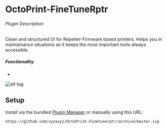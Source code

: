 # OctoPrint-FineTuneRptr

###### Plugin Description
Clean and structured UI for Repetier-Firmware based printers.
Helps you in maintainance situations as it keeps the most important tools always accessible.

##### Functionality
+ 

![alt tag](https://i.imgur.com/119xWPp.png)
## Setup

Install via the bundled [Plugin Manager](https://github.com/foosel/OctoPrint/wiki/Plugin:-Plugin-Manager)
or manually using this URL:

    https://github.com/xyzaxyz/OctoPrint-Finetunerptr/archive/master.zip